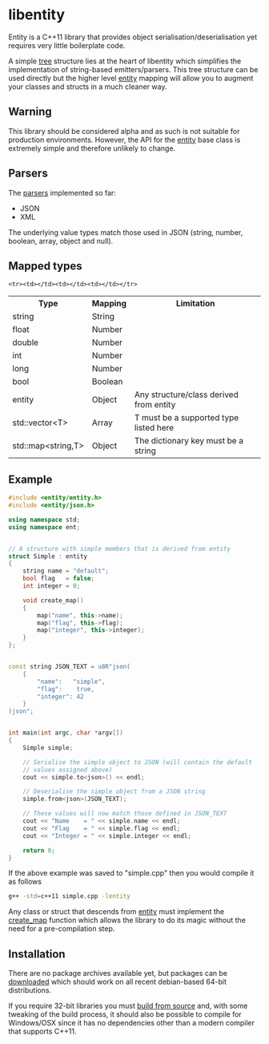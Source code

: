libentity
=========

Entity is a C++11 library that provides object serialisation/deserialisation 
yet requires very little boilerplate code.

A simple [tree](https://github.com/emergent-design/libentity/wiki/Tree) 
structure lies at the heart of libentity which simplifies the implementation 
of string-based emitters/parsers. This tree structure can be used directly but 
the higher level [entity](https://github.com/emergent-design/libentity/wiki/Entity) 
mapping will allow you to augment your classes and structs in a much cleaner way.


Warning
-------

This library should be considered alpha and as such is not suitable for production 
environments. However, the API for the 
[entity](https://github.com/emergent-design/libentity/wiki/Entity) base class is 
extremely simple and therefore unlikely to change.


Parsers
-------

The [parsers](https://github.com/emergent-design/libentity/wiki/Parsers) implemented 
so far:

* JSON
* XML

The underlying value types match those used in JSON (string, number, boolean, 
array, object and null).


Mapped types
------------

<table>
	<tr><th>Type</th><th>Mapping</th><th>Limitation</tr>
	<tr><td>string</td><td>String</td><td></td></tr>
	<tr><td>float</td><td>Number</td><td></td></tr>
	<tr><td>double</td><td>Number</td><td></td></tr>
	<tr><td>int</td><td>Number</td><td></td></tr>
	<tr><td>long</td><td>Number</td><td></td></tr>
	<tr><td>bool</td><td>Boolean</td><td></td></tr>
	<tr><td>entity</td><td>Object</td><td>Any structure/class derived from entity</td></tr>
	<tr><td>std::vector&lt;T&gt;</td><td>Array</td><td>T must be a supported type listed here</td></tr>
	<tr><td>std::map&lt;string,T&gt;</td><td>Object</td><td>The dictionary key must be a string</td></tr>

	<tr><td></td><td></td><td></td></tr>
</table>


Example
-------

```cpp
#include <entity/entity.h>
#include <entity/json.h>

using namespace std;
using namespace ent;


// A structure with simple members that is derived from entity
struct Simple : entity
{
	string name	= "default";
	bool flag	= false;
	int integer = 0;

	void create_map()
	{
		map("name", this->name);
		map("flag", this->flag);
		map("integer", this->integer);
	}
};


const string JSON_TEXT = u8R"json(
	{
		"name":   "simple",
		"flag":    true,
		"integer": 42
	}
)json";


int main(int argc, char *argv[])
{
	Simple simple;

	// Serialise the simple object to JSON (will contain the default
	// values assigned above)
	cout << simple.to<json>() << endl;

	// Deserialise the simple object from a JSON string
	simple.from<json>(JSON_TEXT);

	// These values will now match those defined in JSON_TEXT
	cout << "Name    = " << simple.name << endl;
	cout << "Flag    = " << simple.flag << endl;
	cout << "Integer = " << simple.integer << endl;

	return 0;
}
```

If the above example was saved to "simple.cpp" then you would compile it as follows

```bash
g++ -std=c++11 simple.cpp -lentity
```

Any class or struct that descends from 
[entity](https://github.com/emergent-design/libentity/wiki/Entity) 
must implement the 
[create_map](https://github.com/emergent-design/libentity/wiki/Entity#create-map) 
function which allows the library to do its magic without the need for a 
pre-compilation step.


Installation
------------

There are no package archives available yet, but packages can be 
[downloaded](http://downloads.emergent-design.co.uk/libentity) which should work
on all recent debian-based 64-bit distributions.

If you require 32-bit libraries you must 
[build from source](https://github.com/emergent-design/libentity/wiki/Building-from-source) 
and, with some tweaking of the build process, it should also be possible to 
compile for Windows/OSX since it has no dependencies other than a modern compiler 
that supports C++11.
